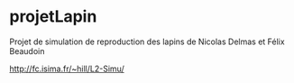 # projetLapin
Projet de simulation de reproduction des lapins
de Nicolas Delmas et Félix Beaudoin

http://fc.isima.fr/~hill/L2-Simu/
